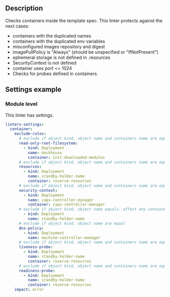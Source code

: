 ## Description

Checks containers inside the template spec. This linter protects against the next cases:
 - containers with the duplicated names
 - containers with the duplicated env variables
 - misconfigured images repository and digest
 - imagePullPolicy is "Always" (should be unspecified or "IfNotPresent")
 - ephemeral storage is not defined in .resources
 - SecurityContext is not defined
 - container uses port <= 1024
- Checks for probes defined in containers.

## Settings example

### Module level

This linter has settings.

```yaml
linters-settings:
  container:
    exclude-rules:
      # exclude if object kind, object name and containers name are equal
      read-only-root-filesystem:
        - kind: Deployment
          name: deckhouse
          container: init-downloaded-modules
      # exclude if object kind, object name and containers name are equal
      resources:
        - kind: Deployment
          name: standby-holder-name
          container: reserve-resources
      # exclude if object kind, object name and containers name are equal
      security-context:
        - kind: Deployment
          name: caps-controller-manager
          container: caps-controller-manager
      # exclude if object kind, object name equals. affect any containers within
        - kind: Deployment
          name: standby-holder-name
      # exclude if object kind, object name are equal
      dns-policy:
        - kind: Deployment
          name: machine-controller-manager
      # exclude if object kind, object name and containers name are equal
      liveness-probe:
        - kind: Deployment
          name: standby-holder-name
          container: reserve-resources
      # exclude if object kind, object name and containers name are equal
      readiness-probe:
        - kind: Deployment
          name: standby-holder-name
          container: reserve-resources
    impact: error
```